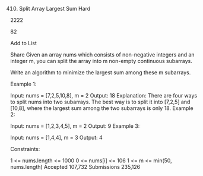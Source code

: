410. Split Array Largest Sum
Hard

2222

82

Add to List

Share
Given an array nums which consists of non-negative integers and an integer m, you can split the array into m non-empty continuous subarrays.

Write an algorithm to minimize the largest sum among these m subarrays.



Example 1:

Input: nums = [7,2,5,10,8], m = 2
Output: 18
Explanation:
There are four ways to split nums into two subarrays.
The best way is to split it into [7,2,5] and [10,8],
where the largest sum among the two subarrays is only 18.
Example 2:

Input: nums = [1,2,3,4,5], m = 2
Output: 9
Example 3:

Input: nums = [1,4,4], m = 3
Output: 4


Constraints:

1 <= nums.length <= 1000
0 <= nums[i] <= 106
1 <= m <= min(50, nums.length)
Accepted
107,732
Submissions
235,126
